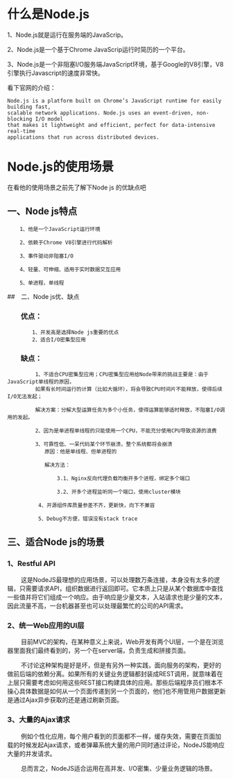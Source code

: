# 什么是Node.js
1、Node.js就是运行在服务端的JavaScrip。   

2、Node.js是一个基于Chrome JavaScrip运行时简历的一个平台。  

3、Node.js是一个非阻塞I/O服务端JavaScript环境，基于Google的V8引擎，V8引擎执行Javascript的速度非常快。

看下官网的介绍：

```
Node.js is a platform built on Chrome’s JavaScript runtime for easily building fast, 
scalable network applications. Node.js uses an event-driven, non-blocking I/O model
that makes it lightweight and efficient, perfect for data-intensive real-time 
applications that run across distributed devices.
```
# Node.js的使用场景   
在看他的使用场景之前先了解下Node js 的优缺点吧   
 
## 一、Node js特点  
        1、他是一个JavaScript运行环境

        2、依赖于Chrome V8引擎进行代码解析

        3、事件驱动非阻塞I/O

        4、轻量、可伸缩、适用于实时数据交互应用

        5、单进程，单线程   
##　二、Node js优、缺点　　　
### &nbsp;&nbsp;&nbsp;&nbsp;&nbsp;&nbsp;&nbsp;&nbsp;优点：
```
        1、并发高是选择Node js重要的优点   
        2、适合I/O密集型应用   
```
### &nbsp;&nbsp;&nbsp;&nbsp;&nbsp;&nbsp;&nbsp;&nbsp;缺点：   
```
         1、不适合CPU密集型应用；CPU密集型应用给Node带来的挑战主要是：由于JavaScript单线程的原因，
         如果有长时间运行的计算（比如大循环），将会导致CPU时间片不能释放，使得后续I/O无法发起；

         解决方案：分解大型运算任务为多个小任务，使得运算能够适时释放，不阻塞I/O调用的发起。

         2、因为是单进程单线程的只能使用一个CPU，不能充分使用CPU导致资源的浪费

         3、可靠性低、一呆代码某个环节崩溃，整个系统都将会崩溃
            原因：他是单线程、但单进程的

            解决方法：

                3.1、Nginx反向代理负载均衡开多个进程，绑定多个端口

                3.2、开多个进程监听同一个端口，使用cluster模块

          4、开源组件库质量参差不齐，更新快，向下不兼容

          5、Debug不方便，错误没有stack trace
```
## 三、适合Node js的场景

### 1、Restful API
&nbsp;&nbsp;&nbsp;&nbsp;&nbsp;&nbsp;&nbsp;&nbsp;这是NodeJS最理想的应用场景，可以处理数万条连接，本身没有太多的逻辑，只需要请求API，组织数据进行返回即可。它本质上只是从某个数据库中查找一些值并将它们组成一个响应。由于响应是少量文本，入站请求也是少量的文本，因此流量不高，一台机器甚至也可以处理最繁忙的公司的API需求。
### 2、统一Web应用的UI层
&nbsp;&nbsp;&nbsp;&nbsp;&nbsp;&nbsp;&nbsp;&nbsp;目前MVC的架构，在某种意义上来说，Web开发有两个UI层，一个是在浏览器里面我们最终看到的，另一个在server端，负责生成和拼接页面。  
 
&nbsp;&nbsp;&nbsp;&nbsp;&nbsp;&nbsp;&nbsp;&nbsp;不讨论这种架构是好是坏，但是有另外一种实践，面向服务的架构，更好的做前后端的依赖分离。如果所有的关键业务逻辑都封装成REST调用，就意味着在上层只需要考虑如何用这些REST接口构建具体的应用。那些后端程序员们根本不操心具体数据是如何从一个页面传递到另一个页面的，他们也不用管用户数据更新是通过Ajax异步获取的还是通过刷新页面。
### 3、大量的Ajax请求
&nbsp;&nbsp;&nbsp;&nbsp;&nbsp;&nbsp;&nbsp;&nbsp;例如个性化应用，每个用户看到的页面都不一样，缓存失效，需要在页面加载的时候发起Ajax请求，或者弹幕系统大量的用户同时通过评论，NodeJS能响应大量的并发请求。

&nbsp;&nbsp;&nbsp;&nbsp;&nbsp;&nbsp;&nbsp;&nbsp;总而言之，NodeJS适合运用在高并发、I/O密集、少量业务逻辑的场景。
